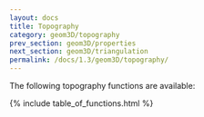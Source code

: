 ```yaml
---
layout: docs
title: Topography
category: geom3D/topography
prev_section: geom3D/properties
next_section: geom3D/triangulation
permalink: /docs/1.3/geom3D/topography/
---
```


The following topography functions are available:

{% include table_of_functions.html %}
